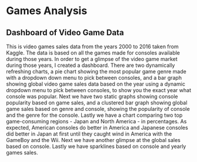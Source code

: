 # Games Analysis
## Dashboard of Video Game Data 


This is video games sales data from the years 2000 to 2016 taken from Kaggle. The data is based on all the games made for consoles available during those years. In order to get a glimpse of the video game market during those years, I created a dashboard. There are two dynamically refreshing charts, a pie chart showing the most popular game genre made with a dropdown down menu to pick between consoles, and a bar graph showing global video game sales data based on the year using a dynamic dropdown menu to pick between consoles, to show you the exact year what console was popular. Next we have two static graphs showing console popularity based on game sales, and a clustered bar graph showing global game sales based on genre and console, showing the popularity of console and the genre for the console. Lastly we have a chart comparing two top game-consuming regions - Japan and North America - in percentages. As expected, American consoles do better in America and Japanese consoles did better in Japan at first until they caught wind in America with the GameBoy and the Wii. Next we have another glimpse at the global sales based on console. Lastly we have sparklines based on console and yearly games sales. 

